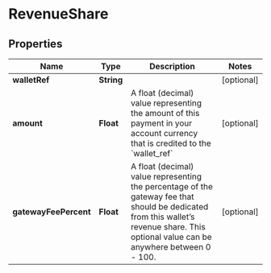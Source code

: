 

# RevenueShare


## Properties

| Name | Type | Description | Notes |
|------------ | ------------- | ------------- | -------------|
|**walletRef** | **String** |  |  [optional] |
|**amount** | **Float** | A float (decimal) value representing the amount of this payment in your account currency that is credited to the &#x60;wallet_ref&#x60; |  [optional] |
|**gatewayFeePercent** | **Float** | A float (decimal) value representing the percentage of the gateway fee that should be dedicated from this wallet’s revenue share. This optional value can be anywhere between 0 - 100. |  [optional] |




